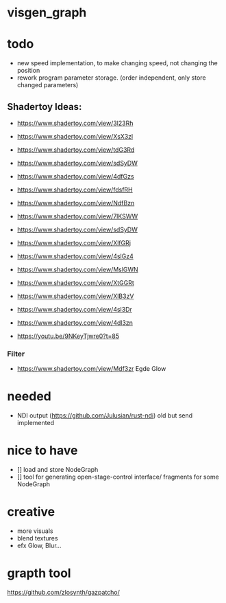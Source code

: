# visgen_graph

# todo
- new speed implementation, to make changing speed, not changing the position
- rework program parameter storage. (order independent, only store changed parameters)

## Shadertoy Ideas:
- https://www.shadertoy.com/view/3l23Rh
- https://www.shadertoy.com/view/XsX3zl
- https://www.shadertoy.com/view/tdG3Rd
- https://www.shadertoy.com/view/sdSyDW
- https://www.shadertoy.com/view/4dfGzs
- https://www.shadertoy.com/view/fdsfRH
- https://www.shadertoy.com/view/NdfBzn
- https://www.shadertoy.com/view/7lKSWW
- https://www.shadertoy.com/view/sdSyDW
- https://www.shadertoy.com/view/XlfGRj
- https://www.shadertoy.com/view/4slGz4
- https://www.shadertoy.com/view/MslGWN
- https://www.shadertoy.com/view/XtGGRt
- https://www.shadertoy.com/view/XlB3zV
- https://www.shadertoy.com/view/4sl3Dr
- https://www.shadertoy.com/view/4dl3zn

- https://youtu.be/9NKeyTjwre0?t=85

### Filter
- https://www.shadertoy.com/view/Mdf3zr Egde Glow

# needed
- NDI output (https://github.com/Julusian/rust-ndi) old but send implemented


# nice to have
- [] load and store NodeGraph
- [] tool for generating open-stage-control interface/ fragments for some NodeGraph

# creative 
- more visuals
- blend textures
- efx Glow, Blur...


# grapth tool
https://github.com/zlosynth/gazpatcho/
